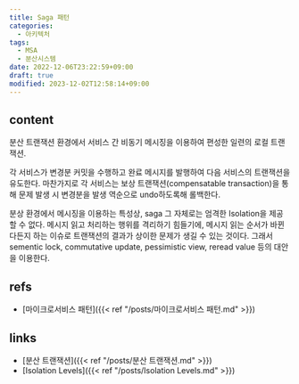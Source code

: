 ```yaml
---
title: Saga 패턴
categories:
  - 아키텍처
tags:
  - MSA
  - 분산시스템
date: 2022-12-06T23:22:59+09:00
draft: true
modified: 2023-12-02T12:58:14+09:00
---
```


## content
분산 트랜잭션 환경에서 서비스 간 비동기 메시징을 이용하여 편성한 일련의 로컬 트랜잭션. 

각 서비스가 변경분 커밋을 수행하고 완료 메시지를 발행하여 다음 서비스의 트랜잭션을 유도한다. 마찬가지로 각 서비스는 보상 트랜잭션(compensatable transaction)을 통해 문제 발생 시 변경분을 발생 역순으로 undo하도록해 롤백한다.

분상 환경에서 메시징을 이용하는 특성상, saga 그 자체로는 엄격한 Isolation을 제공할 수 없다. 메시지 읽고 처리하는 행위를 격리하기 힘들기에, 메시지 읽는 순서가 바뀐다든지 하는 이슈로 트랜잭션의 결과가 상이한 문제가 생길 수 있는 것이다. 그래서 sementic lock, commutative update, pessimistic view, reread value 등의 대안을 이용한다.

## refs
- [마이크로서비스 패턴]({{< ref "/posts/마이크로서비스 패턴.md" >}})


## links
- [분산 트랜잭션]({{< ref "/posts/분산 트랜잭션.md" >}})
- [Isolation Levels]({{< ref "/posts/Isolation Levels.md" >}})
